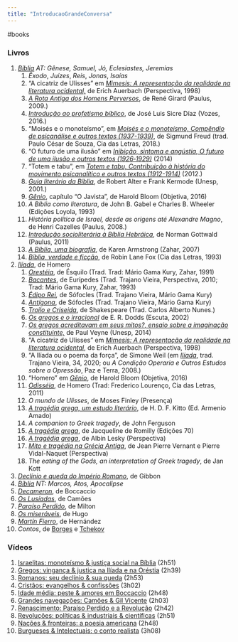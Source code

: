 ```yaml
---
title: "IntroducaoGrandeConversa"
---
```


#books

### Livros

1. *[Bíblia](https://amzn.to/2MmXxhQ) AT: Gênese, Samuel, Jó, Eclesiastes, Jeremias*
   1. *Êxodo*, *Juízes*, *Reis*, *Jonas*, *Isaías*
   2. “A cicatriz de Ulisses” em *[Mimesis: A representação da realidade na literatura ocidental,](https://amzn.to/2AFKZ2f)* de Erich Auerbach (Perspectiva, 1998)
   3. *[A Rota Antiga dos Homens Perversos](https://amzn.to/3eHUQ6o)*, de René Girard (Paulus, 2009.)
   4. *[Introdução ao profetismo bíblico](https://amzn.to/2U8j2af)*, de José Luis Sicre Díaz (Vozes, 2016.)
   5. “Moisés e o monoteísmo”, em *[Moisés e o monoteísmo, Compêndio de psicanálise e outros textos (1937-1939)](https://amzn.to/36ZVHwY)*, de Sigmund Freud (trad. Paulo César de Souza, Cia das Letras, 2018.)
   6. “O futuro de uma ilusão” em *[Inibição, sintoma e angústia, O futuro de uma ilusão e outros textos (1926‑1929)](https://amzn.to/2U4Q7UM)* (2014)
   7. “Totem e tabu”, em *[Totem e tabu, Contribuição à história do movimento psicanalítico e outros textos (1912-1914)](https://amzn.to/3dwxHnv)* (2012.)
   8. *[Guia literário da Bíblia](https://amzn.to/3cx8GHx)*, de Robert Alter e Frank Kermode (Unesp, 2001.)
   9. *[Gênio](https://amzn.to/2MnJ6Kq)*, capítulo “O Javista”, de Harold Bloom (Objetiva, 2016)
   10. *A Bíblia como literatura*, de John B. Gabel e Charles B. Wheeler (Edições Loyola, 1993)
   11. *História política de Israel, desde as origens até Alexandre Magno*, de Henri Cazelles (Paulus, 2008.)
   12. *[Introdução socioliterária à Bíblia Hebráica](https://amzn.to/2U2cY3d)*, de Norman Gottwald (Paulus, 2011)
   13. *[A Bíblia, uma biografia](https://amzn.to/36VbxJ8)*, de Karen Armstrong (Zahar, 2007)
   14. *[Bíblia, verdade e ficção](https://amzn.to/3cC6peg)*, de Robin Lane Fox (Cia das Letras, 1993)
2. *[Ilíada](https://amzn.to/3gQi0JN)*, de Homero
   1. *[Orestéia](https://amzn.to/3gPtMUG)*, de Ésquilo (Trad. Trad: Mário Gama Kury, Zahar, 1991)
   2. *[Bacantes](https://amzn.to/2XvhDwQ)*, de Eurípedes (Trad. Trajano Vieira, Perspectiva, 2010; Trad: Mário Gama Kury, Zahar, 1993)
   3. *[Édipo Rei](https://amzn.to/2MspXXy),* de Sófocles (Trad. Trajano Vieira, Mário Gama Kury)
   4. *[Antígona](https://amzn.to/2AyjBDq)*, de Sófocles (Trad. Trajano Vieira, Mário Gama Kury)
   5. *[Troilo e Criseida](http://amzn.to/31GxTNV)*, de Shakespeare (Trad. Carlos Alberto Nunes.)
   6. *[Os gregos e o irracional](https://amzn.to/2U1rgRF)* de E. R. Dodds (Escuta, 2002)
   7. *[Os gregos acreditavam em seus mitos?, ensaio sobre a imaginação constituinte,](http://amzn.to/2zP2bSZ)* de Paul Veyne (Unesp, 2014)
   8. “A cicatriz de Ulisses” em [*Mimesis: A representação da realidade na literatura ocidental*,](https://amzn.to/2AFKZ2f) de Erich Auerbach (Perspectiva, 1998)
   9. “A Ilíada ou o poema da força”, de Simone Weil (em *[Ilíada](https://amzn.to/3cvztDV)*, trad. Trajano Vieira, 34, 2020; ou *A Condição Operaria e Outros Estudos sobre a Opressão*, Paz e Terra, 2008.)
   10. “Homero” em *[Gênio](https://amzn.to/2MnJ6Kq)*, de Harold Bloom (Objetiva, 2016)
   11. *[Odisséia](https://amzn.to/3gOAqdX)*, de Homero (Trad: Frederico Lourenço, Cia das Letras, 2011)
   12. *O mundo de Ulisses*, de Moses Finley (Presença)
   13. *[A tragédia grega, um estudo literário](https://amzn.to/2U9Anj9)*, de H. D. F. Kitto (Ed. Armenio Amado)
   14. *A companion to Greek tragedy*, de John Ferguson
   15. *[A tragédia grega](https://amzn.to/2U9NctI)*, de Jacqueline de Romilly (Edições 70)
   16. *[A tragédia grega](https://amzn.to/305V3wr)*, de Albin Lesky (Perspectiva)
   17. *[Mito e tragédia na Grécia Antiga](https://amzn.to/3dunms4)*, de Jean Pierre Vernant e Pierre Vidal-Naquet (Perspectiva)
   18. *The eating of the Gods, an interpretation of Greek tragedy*, de Jan Kott
3. *[Declínio e queda do Império Romano](https://amzn.to/2XVxLGF)*, de Gibbon
4. *[Bíblia](https://amzn.to/2MmXxhQ) NT: Marcos, Atos, Apocalipse*
5. *[Decameron](https://amzn.to/3gQRGzi)*, de Boccaccio
6. *[Os Lusíadas](https://amzn.to/3dvO2ZD)*, de Camões
7. *[Paraíso Perdido](https://amzn.to/2U8FkZx)*, de Milton
8. *[Os miseráveis](https://amzn.to/2Mn8M9U)*, de Hugo
9. *[Martín Fierro](https://pag.ae/7W6vsPbhJ)*, de Hernández
10. *Contos*, de [Borges](https://amzn.to/2U8roi9) e [Tchekov](https://amzn.to/2XWvI5o)

### Vídeos

1. [Israelitas: monoteísmo & justiça social na Bíblia](https://www.facebook.com/100005026537222/videos/1585663381611198/) (2h51)
2. [Gregos: vingança & justiça na Ilíada e na Oréstia](https://www.facebook.com/groups/grandeconversa/posts/598431650868730/) (2h39)
3. [Romanos: seu declínio & sua queda](https://www.facebook.com/groups/grandeconversa/posts/612290326149529/) (2h53)
4. [Cristãos: evangelhos & confissões](https://www.facebook.com/groups/grandeconversa/posts/630452760999952/) (3h02)
5. [Idade média: peste & amores em Boccaccio](https://www.facebook.com/groups/grandeconversa/posts/649559539089274/) (2h48)
6. [Grandes navegações: Camões & Gil Vicente](https://www.facebook.com/groups/grandeconversa/posts/675132759865285/) (2h03)
7. [Renascimento: Paraíso Perdido e a Revolução](https://www.facebook.com/groups/grandeconversa/posts/697329144312313/) (2h42)
8. [Revoluções: políticas & industriais & científicas](https://www.facebook.com/groups/grandeconversa/posts/712549422790285/) (2h51)
9. [Nações & fronteiras: a poesia americana](https://www.facebook.com/groups/grandeconversa/posts/726984808013413/) (2h48)
10. [Burgueses & Intelectuais: o conto realista](https://www.facebook.com/groups/grandeconversa/posts/741733953205165/) (3h08)